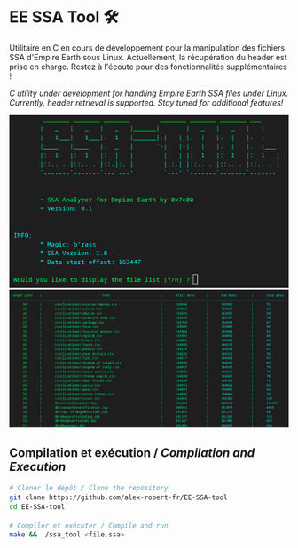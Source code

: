 # EE SSA Tool 🛠️

 Utilitaire en C en cours de développement pour la manipulation des fichiers SSA d'Empire Earth sous Linux. Actuellement, la récupération du header est prise en charge. Restez à l'écoute pour des fonctionnalités supplémentaires !

*C utility under development for handling Empire Earth SSA files under Linux. Currently, header retrieval is supported. Stay tuned for additional features!*

<p align="center">
    <img src="./imgs/screen01.png" alt="menu" width="1000"/>
    <img src="./imgs/screen02.png" alt="list" width="1000"/>
</p>

## Compilation et exécution / *Compilation and Execution*

```bash
# Cloner le dépôt / Clone the repository
git clone https://github.com/alex-robert-fr/EE-SSA-tool
cd EE-SSA-tool

# Compiler et exécuter / Compile and run
make && ./ssa_tool <file.ssa>
```
